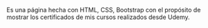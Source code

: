 Es una página hecha con HTML, CSS, Bootstrap con el propósito de mostrar los certificados de mis cursos realizados desde Udemy.
